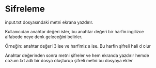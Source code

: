 # Sifreleme
input.txt dosyasındaki metni ekrana yazdırır.

Kullanıcıdan anahtar değeri ister, bu anahtar değeri bir harfin ingilizce alfabede neye denk geleceğini belirler.

Örneğin: anahtar değeri 3 ise ve harfimiz a ise. Bu harfin şifreli hali d olur

Anahtar değerinden sonra metni şifreler ve hem ekranda yazdırır hemde cozum.txt adlı bir dosya oluşturup şifreli metni bu dosyaya ekler
